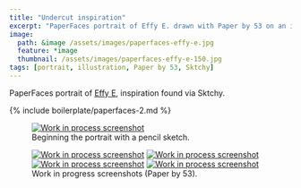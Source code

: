 ```yaml
---
title: "Undercut inspiration"
excerpt: "PaperFaces portrait of Effy E. drawn with Paper by 53 on an iPad."
image: 
  path: &image /assets/images/paperfaces-effy-e.jpg 
  feature: *image
  thumbnail: /assets/images/paperfaces-effy-e-150.jpg
tags: [portrait, illustration, Paper by 53, Sktchy]
---
```


PaperFaces portrait of <a href="http://sktchy.com/FH2qnD">Effy E</a>, inspiration found via Sktchy.

{% include boilerplate/paperfaces-2.md %}

<figure>
	<a href="{{ site.url }}/assets/images/paperfaces-effy-e-process-1-lg.jpg"><img src="{{ site.url }}/assets/images/paperfaces-effy-e-process-1-750.jpg" alt="Work in process screenshot"></a>
	<figcaption>Beginning the portrait with a pencil sketch.</figcaption>
</figure>

<figure class="half">
	<a href="{{ site.url }}/assets/images/paperfaces-effy-e-process-2-lg.jpg"><img src="{{ site.url }}/assets/images/paperfaces-effy-e-process-2-600.jpg" alt="Work in process screenshot"></a>
	<a href="{{ site.url }}/assets/images/paperfaces-effy-e-process-3-lg.jpg"><img src="{{ site.url }}/assets/images/paperfaces-effy-e-process-3-600.jpg" alt="Work in process screenshot"></a>
	<a href="{{ site.url }}/assets/images/paperfaces-effy-e-process-4-lg.jpg"><img src="{{ site.url }}/assets/images/paperfaces-effy-e-process-4-600.jpg" alt="Work in process screenshot"></a>
	<a href="{{ site.url }}/assets/images/paperfaces-effy-e-process-5-lg.jpg"><img src="{{ site.url }}/assets/images/paperfaces-effy-e-process-5-600.jpg" alt="Work in process screenshot"></a>
	<figcaption>Work in progress screenshots (Paper by 53).</figcaption>
</figure>
